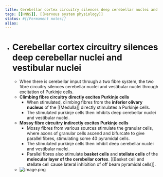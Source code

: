 ```yaml
---
title: Cerebellar cortex circuitry silences deep cerebellar nuclei and vestibular nuclei
tags: [[HNNS]], [[Nervous system physiology]] 
status: #[[Permanent notes]] 
alias:
---
```


- # Cerebellar cortex circuitry silences deep cerebellar nuclei and vestibular nuclei
	- When there is cerebellar imput through a two fibre system, the two fibre circuitry silences cerebellar nuclei and vestibular nuclei through excitation of Purkinje cells.
	- **Climbing fibre circuitry directly excites Purkinje cells**
		- When stimulated, climbing fibres from the **inferior olivary nucleus** of the [[Medulla]] directly stimulates a Purkinje cells.
		- The stimulated purkinje cells then inhibits deep cerebellar nuclei and vestibular nuclei.
	- **Mossy fibre circuitry indirectly excites Purkinje cells**
		- Mossy fibres from various sources stimulate the granular cells, where axons of granular cells ascend and bifurcate to give parallel fibres, stimulating some 40 pyramidal cells.
		- The stimulated purkinje cells then inhibit deep cerebellar nuclei and vestibular nuclei.
		- Parallel fibres also stimulate **basket cells** and **stellate cells** of the **molecular layer of the cerebellar cortex**. [[Basket cell and stellate cell cause lateral inhibition of off beam pyramidal cells]].
	- ![image.png](../assets/image_1672736183175_0.png)